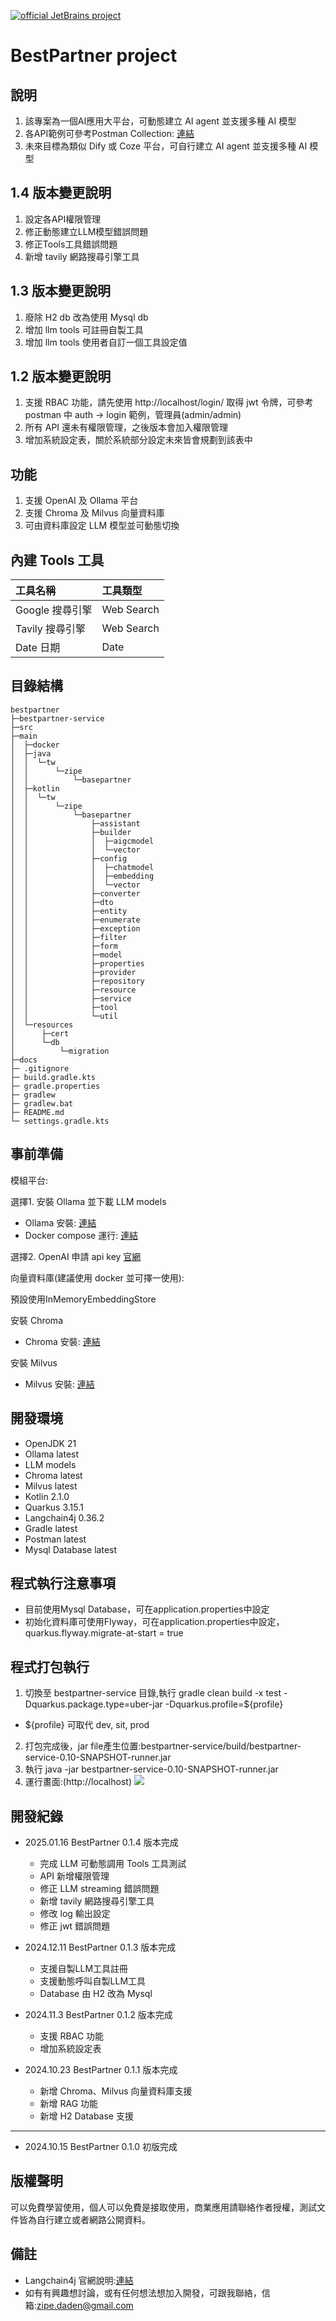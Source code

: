 [![official JetBrains project](https://jb.gg/badges/official.svg)](https://confluence.jetbrains.com/display/ALL/JetBrains+on+GitHub)

BestPartner project
======================
## 說明
1. 該專案為一個AI應用大平台，可動態建立 AI agent 並支援多種 AI 模型
2. 各API範例可參考Postman Collection: [連結](https://github.com/a09090443/bestpartner/blob/master/docs/postman/basepartner.postman_collection.json)
3. 未來目標為類似 Dify 或 Coze 平台，可自行建立 AI agent 並支援多種 AI 模型

## 1.4 版本變更說明
1. 設定各API權限管理
2. 修正動態建立LLM模型錯誤問題
3. 修正Tools工具錯誤問題
4. 新增 tavily 網路搜尋引擎工具

## 1.3 版本變更說明
1. 廢除 H2 db 改為使用 Mysql db
2. 增加 llm tools 可註冊自製工具
3. 增加 llm tools 使用者自訂一個工具設定值

## 1.2 版本變更說明
1. 支援 RBAC 功能，請先使用 http://localhost/login/ 取得 jwt 令牌，可參考 postman 中 auth -> login 範例，管理員(admin/admin)
2. 所有 API 還未有權限管理，之後版本會加入權限管理
3. 增加系統設定表，關於系統部分設定未來皆會規劃到該表中

## 功能
1. 支援 OpenAI 及 Ollama 平台
2. 支援 Chroma 及 Milvus 向量資料庫
3. 可由資料庫設定 LLM 模型並可動態切換

## 內建 Tools 工具
| 工具名稱        | 工具類型       |
|:------------|:-----------|
| Google 搜尋引擎 | Web Search |
| Tavily 搜尋引擎 | Web Search |
| Date 日期     | Date       |

## 目錄結構
```
bestpartner
├─bestpartner-service
├─src
├─main
│  ├─docker
│  ├─java
│  │  └─tw
│  │      └─zipe
│  │          └─basepartner
│  ├─kotlin
│  │  └─tw
│  │      └─zipe
│  │          └─basepartner
│  │              ├─assistant
│  │              ├─builder
│  │              │  ├─aigcmodel
│  │              │  └─vector
│  │              ├─config
│  │              │  ├─chatmodel
│  │              │  ├─embedding
│  │              │  └─vector
│  │              ├─converter
│  │              ├─dto
│  │              ├─entity
│  │              ├─enumerate
│  │              ├─exception
│  │              ├─filter
│  │              ├─form
│  │              ├─model
│  │              ├─properties
│  │              ├─provider
│  │              ├─repository
│  │              ├─resource
│  │              ├─service
│  │              ├─tool
│  │              └─util
│  └─resources
│      ├─cert
│      └─db
│          └─migration
├─docs
├─ .gitignore
├─ build.gradle.kts
├─ gradle.properties
├─ gradlew
├─ gradlew.bat
├─ README.md
└─ settings.gradle.kts
```

## 事前準備
模組平台:

選擇1. 安裝 Ollama 並下載 LLM models
- Ollama 安裝: [連結](https://blog.darkthread.net/blog/ollam-open-webui/)
- Docker compose 運行: [連結](https://blog.darkthread.net/blog/ollam-open-webui/)

選擇2. OpenAI 申請 api key [官網](https://openai.com/)

向量資料庫(建議使用 docker 並可擇一使用):

預設使用InMemoryEmbeddingStore

安裝 Chroma
- Chroma 安裝: [連結](https://cookbook.chromadb.dev/core/install/#chroma-jsts-client)

安裝 Milvus
- Milvus 安裝: [連結](https://www.milvus-io.com/getstarted/standalone/install_standalone-docker)

## 開發環境
* OpenJDK 21
* Ollama latest
* LLM models
* Chroma latest
* Milvus latest
* Kotlin 2.1.0
* Quarkus 3.15.1
* Langchain4j 0.36.2
* Gradle latest
* Postman latest
* Mysql Database latest

## 程式執行注意事項
- 目前使用Mysql Database，可在application.properties中設定
- 初始化資料庫可使用Flyway，可在application.properties中設定，quarkus.flyway.migrate-at-start = true

## 程式打包執行
1. 切換至 bestpartner-service 目錄,執行 gradle clean build -x test -Dquarkus.package.type=uber-jar -Dquarkus.profile=${profile}
- ${profile} 可取代 dev, sit, prod
2. 打包完成後，jar file產生位置:bestpartner-service/build/bestpartner-service-0.10-SNAPSHOT-runner.jar
3. 執行 java -jar bestpartner-service-0.10-SNAPSHOT-runner.jar
4. 運行畫面:(http://localhost)
![](docs/images/service-start.png)

## 開發紀錄
* 2025.01.16 BestPartner 0.1.4 版本完成
  + 完成 LLM 可動態調用 Tools 工具測試
  + API 新增權限管理
  + 修正 LLM streaming 錯誤問題
  + 新增 tavily 網路搜尋引擎工具
  + 修改 log 輸出設定
  + 修正 jwt 錯誤問題

* 2024.12.11 BestPartner 0.1.3 版本完成
  + 支援自製LLM工具註冊
  + 支援動態呼叫自製LLM工具
  + Database 由 H2 改為 Mysql

* 2024.11.3 BestPartner 0.1.2 版本完成
  + 支援 RBAC 功能
  + 增加系統設定表

* 2024.10.23 BestPartner 0.1.1 版本完成
  + 新增 Chroma、Milvus 向量資料庫支援
  + 新增 RAG 功能
  + 新增 H2 Database 支援

---
* 2024.10.15 BestPartner 0.1.0 初版完成

## 版權聲明
可以免費學習使用，個人可以免費是接取使用，商業應用請聯絡作者授權，測試文件皆為自行建立或者網路公開資料。

## 備註
* Langchain4j 官網說明:[連結](https://docs.langchain4j.dev/)
* 如有有興趣想討論，或有任何想法想加入開發，可跟我聯絡，信箱:zipe.daden@gmail.com
